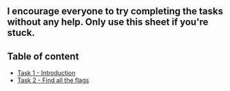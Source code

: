 ## I encourage everyone to try completing the tasks without any help. Only use this sheet if you're stuck.

## Table of content
- [Task 1 - Introduction ](#task-1---Introduction)
- [Task 2 - Find all the flags](#task-2---Flags)

